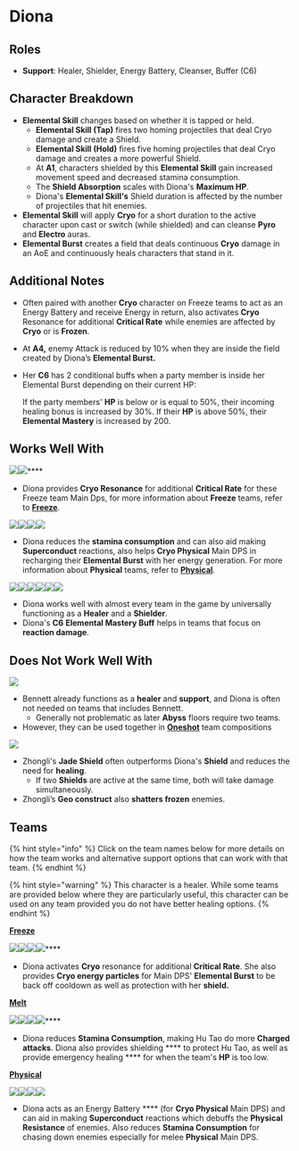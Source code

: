 # Diona

## Roles

* **Support**: Healer, Shielder, Energy Battery, Cleanser, Buffer (C6)

## **Character Breakdown**

* **Elemental Skill** changes based on whether it is tapped or held.
  * **Elemental Skill (Tap)** fires two homing projectiles that deal Cryo damage and create a Shield.
  * **Elemental Skill (Hold)** fires five homing projectiles that deal Cryo damage and creates a more powerful Shield.
  * At **A1**, characters shielded by this **Elemental Skill** gain increased movement speed and decreased stamina consumption.
  * The **Shield Absorption** scales with Diona's **Maximum HP**.
  * Diona's **Elemental Skill's** Shield duration is affected by the number of projectiles that hit enemies.
* **Elemental Skill** will apply **Cryo** for a short duration to the active character upon cast or switch (while shielded) and can cleanse **Pyro** and **Electro** auras.
* **Elemental Burst** creates a field that deals continuous **Cryo** damage in an AoE and continuously heals characters that stand in it.

## **Additional Notes**

* Often paired with another **Cryo** character on Freeze teams to act as an Energy Battery and receive Energy in return, also activates **Cryo** Resonance for additional **Critical Rate** while enemies are affected by **Cryo** or is **Frozen**.
* At **A4,** enemy Attack is reduced by 10% when they are inside the field created by Diona’s **Elemental Burst.**
*   Her **C6** has 2 conditional buffs when a party member is inside her Elemental Burst depending on their current HP:

    If the party members' **HP** is below or is equal to 50%, their incoming healing bonus is increased by 30%. If their **HP** is above 50%, their **Elemental Mastery** is increased by 200.&#x20;

## **Works Well With**

****![](../../.gitbook/assets/UI\_AvatarIcon\_Ayaka.png)****![](../../.gitbook/assets/UI\_AvatarIcon\_Ganyu.png)****

* Diona provides **Cryo Resonance** for additional **Critical Rate** for these Freeze team Main Dps, for more information about **Freeze** teams, refer to [**Freeze**](../../teams/freeze.md).

![](../../.gitbook/assets/UI\_AvatarIcon\_Razor.png)![](../../.gitbook/assets/UI\_AvatarIcon\_Eula.png)![](../../.gitbook/assets/UI\_AvatarIcon\_Keqing.png)![](../../.gitbook/assets/UI\_AvatarIcon\_Xinyan.png)

* Diona reduces the **stamina consumption** and can also aid making **Superconduct** reactions, also helps **Cryo Physical** Main DPS in recharging their **Elemental Burst** with her energy generation. For more information about **Physical** teams, refer to [**Physical**](../../teams/physical.md).

![](../../.gitbook/assets/Element\_Anemo.webp)![](../../.gitbook/assets/Element\_Cryo.webp)![](../../.gitbook/assets/Element\_Electro.webp)![](../../.gitbook/assets/Element\_Geo.webp)![](../../.gitbook/assets/Element\_Hydro.webp)![](../../.gitbook/assets/Element\_Pyro.webp)

* Diona works well with almost every team in the game by universally functioning as a **Healer** and a **Shielder**.
* Diona's **C6** **Elemental Mastery Buff** helps in teams that focus on **reaction damage**.

## **Does Not Work Well With**

****![](../../.gitbook/assets/UI\_AvatarIcon\_Bennett.png)****

* Bennett already functions as a **healer** and **support**, and Diona is often not needed on teams that includes Bennett.
  * Generally not problematic as later **Abyss** floors require two teams.
* However, they can be used together in [**Oneshot**](../../teams/oneshot.md) team compositions

![](../../.gitbook/assets/UI\_AvatarIcon\_Zhongli.png)

* Zhongli's **Jade Shield** often outperforms Diona's **Shield** and reduces the need for **healing**.
  * If two **Shields** are active at the same time, both will take damage simultaneously.
* Zhongli’s **Geo construct** also **shatters frozen** enemies.

## Teams

{% hint style="info" %}
Click on the team names below for more details on how the team works and alternative support options that can work with that team.
{% endhint %}

{% hint style="warning" %}
This character is a healer. While some teams are provided below where they are particularly useful, this character can be used on any team provided you do not have better healing options.
{% endhint %}



****[**Freeze**](../../teams/freeze.md)****

****![](../../.gitbook/assets/UI\_AvatarIcon\_Ayaka.png)****![](../../.gitbook/assets/UI\_AvatarIcon\_Mona.png)****![](../../.gitbook/assets/UI\_AvatarIcon\_Kazuha.png)****![](../../.gitbook/assets/UI\_AvatarIcon\_Diona.png)****

* Diona activates **Cryo** resonance for additional **Critical Rate**. She also provides **Cryo energy particles** for Main DPS' **Elemental Burst** to be back off cooldown as well as protection with her **shield.**

****[**Melt**](../../teams/melt.md)****

****![](../../.gitbook/assets/UI\_AvatarIcon\_Hutao.png)****![](../../.gitbook/assets/UI\_AvatarIcon\_Xingqiu.png)****![](../../.gitbook/assets/UI\_AvatarIcon\_Kaeya.png)****![](../../.gitbook/assets/UI\_AvatarIcon\_Diona.png)****

* Diona reduces **Stamina Consumption**, making Hu Tao do more **Charged attacks**. Diona also provides shielding **** to protect Hu Tao, as well as provide emergency healing **** for when the team's **HP** is too low.

****[**Physical**](../../teams/physical.md)****

![](../../.gitbook/assets/UI\_AvatarIcon\_Eula.png)![](../../.gitbook/assets/UI\_AvatarIcon\_Shougun.png)![](../../.gitbook/assets/UI\_AvatarIcon\_Rosaria.png)![](../../.gitbook/assets/UI\_AvatarIcon\_Diona.png)

* Diona acts as an Energy Battery **** (for **Cryo Physical** Main DPS) and can aid in making **Superconduct** reactions which debuffs the **Physical Resistance** of enemies. Also reduces **Stamina Consumption** for chasing down enemies especially for melee **Physical** Main DPS.
